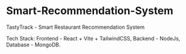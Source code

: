 # Smart-Recommendation-System

TastyTrack - Smart Restaurant Recommendation System

Tech Stack: Frontend - React + Vite + TailwindCSS, Backend - NodeJs, Database - MongoDB.

